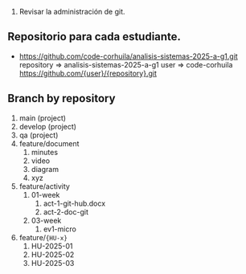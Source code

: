 1. Revisar la administración de git.


## Repositorio para cada estudiante.
- https://github.com/code-corhuila/analisis-sistemas-2025-a-g1.git
repository => analisis-sistemas-2025-a-g1
user => code-corhuila
https://github.com/{user}/{repository}.git

## Branch by repository

1. main (project)
2. develop (project)
3. qa (project)
4. feature/document
   1. minutes
   2. video
   3. diagram
   4. xyz
5. feature/activity
   1. 01-week
      1. act-1-git-hub.docx
      2. act-2-doc-git
   2. 03-week
      1. ev1-micro
6. feature/`{HU-x}`
   1. HU-2025-01
   2. HU-2025-02
   3. HU-2025-03
